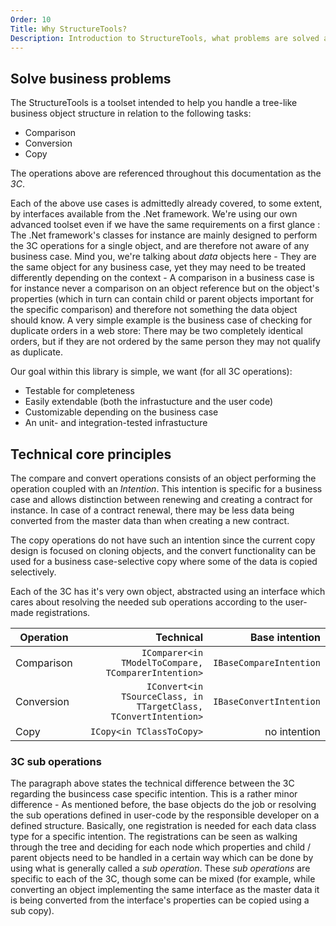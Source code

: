 ```yaml
---
Order: 10
Title: Why StructureTools?
Description: Introduction to StructureTools, what problems are solved and how it is distinctive from the known .Net functions
---
```


## Solve business problems

The StructureTools is a toolset intended to help you handle a tree-like business object structure in relation to the
following tasks:

* Comparison
* Conversion
* Copy

The operations above are referenced throughout this documentation as the _3C_.

Each of the above use cases is admittedly already covered, to some extent, by interfaces available from the .Net framework.
We're using our own advanced toolset even if we have the same requirements on a first glance : The .Net framework's
classes for instance are mainly designed to perform the 3C operations for a single object, and are therefore not aware of any
business case. Mind you, we're talking about _data_ objects here - They are the same object for any business case, yet they may
need to be treated differently depending on the context - A comparison in a business case is for instance never a comparison
on an object reference but on the object's properties (which in turn can contain child or parent objects important for the
specific comparison) and therefore not something the data object should know. A very simple example is the business case of
checking for duplicate orders in a web store: There may be two completely identical orders, but if they are not ordered by
the same person they may not qualify as duplicate.

Our goal within this library is simple, we want (for all 3C operations):

* Testable for completeness
* Easily extendable (both the infrastucture and the user code)
* Customizable depending on the business case
* An unit- and integration-tested infrastucture

## Technical core principles

The compare and convert operations consists of an object performing the operation  coupled with an _Intention_.
This intention is specific for a business case and allows distinction between renewing and creating a contract for instance.
In case of a contract renewal, there may be less data being converted from the master data than when creating a new contract.

The copy operations do not have such an intention since the current copy design is focused on cloning objects, and the convert
functionality can be used for a business case-selective copy where some of the data is copied selectively.

Each of the 3C has it's very own object, abstracted using an interface which cares about resolving the needed sub operations
according to the user-made registrations.

| Operation     | Technical                                                      | Base intention          |
| ------------- |---------------------------------------------------------------:| -----------------------:|
| Comparison    | `IComparer<in TModelToCompare, TComparerIntention>`            | `IBaseCompareIntention` |
| Conversion    | `IConvert<in TSourceClass, in TTargetClass, TConvertIntention>`| `IBaseConvertIntention` |
| Copy          | `ICopy<in TClassToCopy>`                                       | no intention            |

### 3C sub operations

The paragraph above states the technical difference between the 3C regarding the busincess case specific intention.
This is a rather minor difference - As mentioned before, the base objects do the job or resolving the sub operations
defined in user-code by the responsible developer on a defined structure.
Basically, one registration is needed for each data class type for a specific intention. The registrations
can be seen as walking through the tree and deciding for each node which properties and child / parent objects need
to be handled in a certain way which can be done by using what is generally called a _sub operation_. These
_sub operations_ are specific to each of the 3C, though some can be mixed (for example, while converting an object implementing
the same interface as the master data it is being converted from the interface's properties can be copied using a sub copy).
